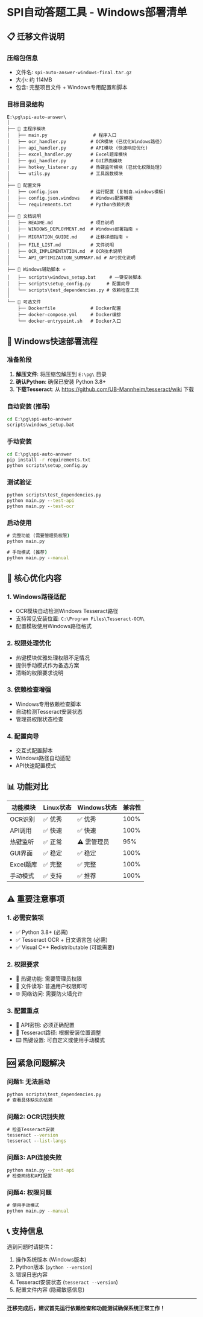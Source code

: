 # SPI自动答题工具 - Windows部署清单

## 📋 迁移文件说明

### 压缩包信息
- 文件名: `spi-auto-answer-windows-final.tar.gz`
- 大小: 约 114MB
- 包含: 完整项目文件 + Windows专用配置和脚本

### 目标目录结构
```
E:\pg\spi-auto-answer\
│
├── 📁 主程序模块
│   ├── main.py                 # 程序入口
│   ├── ocr_handler.py         # OCR模块 (已优化Windows路径)
│   ├── api_handler.py         # API模块 (快速响应优化)
│   ├── excel_handler.py       # Excel题库模块
│   ├── gui_handler.py         # GUI界面模块
│   ├── hotkey_listener.py     # 热键监听模块 (已优化权限处理)
│   └── utils.py               # 工具函数模块
│
├── 📁 配置文件
│   ├── config.json            # 运行配置 (复制自.windows模板)
│   ├── config.json.windows    # Windows配置模板
│   └── requirements.txt       # Python依赖列表
│
├── 📁 文档说明
│   ├── README.md              # 项目说明
│   ├── WINDOWS_DEPLOYMENT.md  # Windows部署指南 ⭐
│   ├── MIGRATION_GUIDE.md     # 迁移详细指南 ⭐
│   ├── FILE_LIST.md           # 文件说明
│   ├── OCR_IMPLEMENTATION.md  # OCR技术说明
│   └── API_OPTIMIZATION_SUMMARY.md # API优化说明
│
├── 📁 Windows辅助脚本 ⭐
│   ├── scripts\windows_setup.bat     # 一键安装脚本
│   ├── scripts\setup_config.py      # 配置向导
│   └── scripts\test_dependencies.py # 依赖检查工具
│
└── 📁 可选文件
    ├── Dockerfile             # Docker配置
    ├── docker-compose.yml     # Docker编排
    └── docker-entrypoint.sh   # Docker入口
```

## 🚀 Windows快速部署流程

### 准备阶段
1. **解压文件**: 将压缩包解压到 `E:\pg\` 目录
2. **确认Python**: 确保已安装 Python 3.8+
3. **下载Tesseract**: 从 https://github.com/UB-Mannheim/tesseract/wiki 下载

### 自动安装 (推荐)
```cmd
cd E:\pg\spi-auto-answer
scripts\windows_setup.bat
```

### 手动安装
```cmd
cd E:\pg\spi-auto-answer
pip install -r requirements.txt
python scripts\setup_config.py
```

### 测试验证
```cmd
python scripts\test_dependencies.py
python main.py --test-api
python main.py --test-ocr
```

### 启动使用
```cmd
# 完整功能 (需要管理员权限)
python main.py

# 手动模式 (推荐)
python main.py --manual
```

## 🔧 核心优化内容

### 1. Windows路径适配
- OCR模块自动检测Windows Tesseract路径
- 支持常见安装位置: `C:\Program Files\Tesseract-OCR\`
- 配置模板使用Windows路径格式

### 2. 权限处理优化
- 热键模块优雅处理权限不足情况
- 提供手动模式作为备选方案
- 清晰的权限要求说明

### 3. 依赖检查增强
- Windows专用依赖检查脚本
- 自动检测Tesseract安装状态
- 管理员权限状态检查

### 4. 配置向导
- 交互式配置脚本
- Windows路径自动适配
- API快速配置模式

## 📊 功能对比

| 功能模块 | Linux状态 | Windows状态 | 兼容性 |
|---------|----------|-------------|--------|
| OCR识别 | ✅ 优秀 | ✅ 优秀 | 100% |
| API调用 | ✅ 快速 | ✅ 快速 | 100% |
| 热键监听 | ✅ 正常 | ⚠️ 需管理员 | 95% |
| GUI界面 | ✅ 稳定 | ✅ 稳定 | 100% |
| Excel题库 | ✅ 完整 | ✅ 完整 | 100% |
| 手动模式 | ✅ 支持 | ✅ 推荐 | 100% |

## ⚠️ 重要注意事项

### 1. 必需安装项
- ✅ Python 3.8+ (必需)
- ✅ Tesseract OCR + 日文语言包 (必需)
- ✅ Visual C++ Redistributable (可能需要)

### 2. 权限要求
- 🔐 热键功能: 需要管理员权限
- 📁 文件读写: 普通用户权限即可
- 🌐 网络访问: 需要防火墙允许

### 3. 配置重点
- 🔑 API密钥: 必须正确配置
- 📂 Tesseract路径: 根据安装位置调整
- ⌨️ 热键设置: 可自定义或使用手动模式

## 🆘 紧急问题解决

### 问题1: 无法启动
```cmd
python scripts\test_dependencies.py
# 查看具体缺失的依赖
```

### 问题2: OCR识别失败
```cmd
# 检查Tesseract安装
tesseract --version
tesseract --list-langs
```

### 问题3: API连接失败
```cmd
python main.py --test-api
# 检查网络和API配置
```

### 问题4: 权限问题
```cmd
# 使用手动模式
python main.py --manual
```

## 📞 支持信息

遇到问题时请提供：
1. 操作系统版本 (Windows版本)
2. Python版本 (`python --version`)
3. 错误日志内容
4. Tesseract安装状态 (`tesseract --version`)
5. 配置文件内容 (隐藏敏感信息)

---
**迁移完成后，建议首先运行依赖检查和功能测试确保系统正常工作！**
